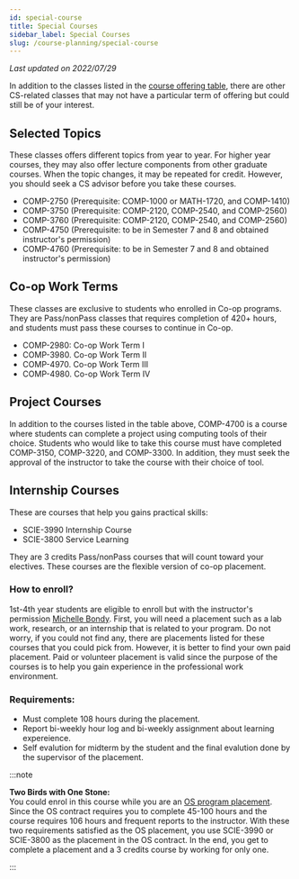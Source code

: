 ```yaml
---
id: special-course
title: Special Courses
sidebar_label: Special Courses
slug: /course-planning/special-course
---
```


_Last updated on 2022/07/29_

In addition to the classes listed in the [course offering table](/wiki/courses/), there are other CS-related classes that may not have a particular term of offering but could still be of your interest.

## Selected Topics

These classes offers different topics from year to year. For higher year courses, they may also offer lecture components from other graduate courses.
When the topic changes, it may be repeated for credit. However, you should seek a CS advisor before you take these courses.

-   COMP-2750 (Prerequisite: COMP-1000 or MATH-1720, and COMP-1410)
-   COMP-3750 (Prerequisite: COMP-2120, COMP-2540, and COMP-2560)
-   COMP-3760 (Prerequisite: COMP-2120, COMP-2540, and COMP-2560)
-   COMP-4750 (Prerequisite: to be in Semester 7 and 8 and obtained instructor's permission)
-   COMP-4760 (Prerequisite: to be in Semester 7 and 8 and obtained instructor's permission)

## Co-op Work Terms

These classes are exclusive to students who enrolled in Co-op programs. They are Pass/nonPass classes that requires completion of 420+ hours,
and students must pass these courses to continue in Co-op.

-   COMP-2980: Co-op Work Term I
-   COMP-3980. Co-op Work Term II
-   COMP-4970. Co-op Work Term III
-   COMP-4980. Co-op Work Term IV

## Project Courses

In addition to the courses listed in the table above, COMP-4700 is a course where students can complete a project using computing tools of their choice.
Students who would like to take this course must have completed COMP-3150, COMP-3220, and COMP-3300.
In addition, they must seek the approval of the instructor to take the course with their choice of tool.

## Internship Courses

These are courses that help you gains practical skills:

-   SCIE-3990 Internship Course
-   SCIE-3800 Service Learning

They are 3 credits Pass/nonPass courses that will count toward your electives. These courses are the flexible version of co-op placement.

### How to enroll?

1st-4th year students are eligible to enroll but with the instructor's permission [Michelle Bondy](mailto:mbondy@uwindsor.ca). First, you will need a placement such as a lab work, research, or an internship that is related to your program. Do not worry, if you could not find any, there are placements listed for these courses that you could pick from. However, it is better to find your own paid placement. Paid or volunteer placement is valid since the purpose of the courses is to help you gain experience in the professional work environment.

### Requirements:

-   Must complete 108 hours during the placement.
-   Report bi-weekly hour log and bi-weekly assignment about learning expereience.
-   Self evalution for midterm by the student and the final evalution done by the supervisor of the placement.

:::note

**Two Birds with One Stone:**<br/>
You could enrol in this course while you are an [OS program placement](/wiki/academics/outstanding-scholars). Since the OS contract requires you to complete 45-100 hours and the course requires 106 hours and frequent reports to the instructor. With these two requirements satisfied as the OS placement, you use SCIE-3990 or SCIE-3800 as the placement in the OS contract. In the end, you get to complete a placement and a 3 credits course by working for only one.

:::
